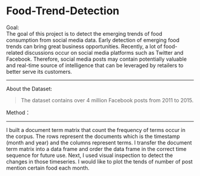 # Food-Trend-Detection
Goal:  
The goal of this project is to detect the emerging trends of food consumption from social media data.
Early detection of emerging food trends can bring great business opportunities. Recently, a lot of food-related discussions occur on social media platforms such as Twitter and Facebook. Therefore, social media posts may contain potentially valuable and real-time source of intelligence that can be leveraged by retailers to better serve its customers.
******

About the Dataset:  
>The dataset contains over 4 million Facebook posts from 2011 to 2015.


Method：
*******
I built a document term matrix that count the frequency of terms occur in the corpus. The rows represent the documents which is the timestamp (month and year) and the columns represent terms. I transfer the document term matrix into a data frame and order the data frame in the correct time sequence for future use. Next, I used visual inspection to detect the changes in those timeseries. I would like to plot the tends of number of post mention certain food each month.
